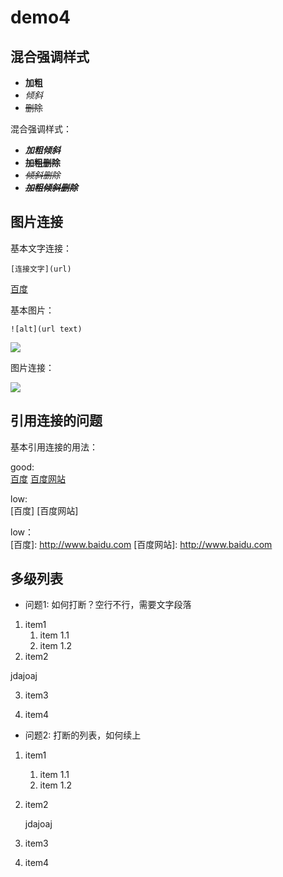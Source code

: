 # demo4

## 混合强调样式

- **加粗**
- *倾斜*
- ~~删除~~

混合强调样式：  

- ***加粗倾斜***
- **~~加粗删除~~**
- *~~倾斜删除~~*
- ***~~加粗倾斜删除~~***


## 图片连接

基本文字连接：

	[连接文字](url)

[百度](http://www.baidu.com)

基本图片：  

	![alt](url text)

![](https://www.baidu.com/img/bd_logo1.png)

图片连接：

[![][baidu_logo]][baidu]

## 引用连接的问题  

基本引用连接的用法：

good:  
[百度][baidu]
[百度网站][baidu]

low:  
[百度]
[百度网站]

<!-- 以下是本文中的连接 -->

[baidu]: http://www.baidu.com
[baidu_logo]: https://www.baidu.com/img/bd_logo1.png
low：  
[百度]: http://www.baidu.com
[百度网站]: http://www.baidu.com


## 多级列表

- 问题1: 如何打断？空行不行，需要文字段落

1. item1
	1. item 1.1
	2. item 1.2
2. item2


jdajoaj


3. item3

4. item4


- 问题2: 打断的列表，如何续上

1. item1
	1. item 1.1
	2. item 1.2
2. item2


	jdajoaj


3. item3

4. item4
